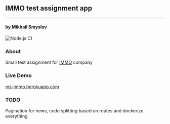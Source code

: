 ## IMMO test assignment app

---

#### by Mikhail Smyslov

![Node.js CI](https://github.com/mikhailsmyslov/immo-demo-app/workflows/CI/badge.svg?branch=master)

### About

Small test assignment for [IMMO](https://immo.ru/) company

### Live Demo

[ms-immo.herokuapp.com](https://ms-immo.herokuapp.com/)

### TODO

Pagination for news, code splitting based on routes and dockerize everything
